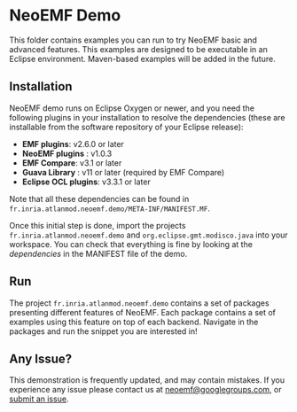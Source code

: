 NeoEMF Demo
===========

This folder contains examples you can run to try NeoEMF basic and advanced features. This examples are designed to be executable in an Eclipse
environment. Maven-based examples will be added in the future.

## Installation

NeoEMF demo runs on Eclipse Oxygen or newer, and you need the following plugins in your installation to resolve the dependencies (these are installable from the software repository of your Eclipse release):
 - __EMF plugins__: v2.6.0 or later
 - __NeoEMF plugins__ : v1.0.3
 - __EMF Compare__: v3.1 or later
 - __Guava Library__ : v11 or later (required by EMF Compare)
 - __Eclipse OCL plugins__: v3.3.1 or later

Note that all these dependencies can be found in `fr.inria.atlanmod.neoemf.demo/META-INF/MANIFEST.MF`.

Once this initial step is done, import the projects `fr.inria.atlanmod.neoemf.demo` and `org.eclipse.gmt.modisco.java` into your workspace. You can check that everything is fine by looking at the *dependencies* in the MANIFEST file of the demo.

## Run

The project `fr.inria.atlanmod.neoemf.demo` contains a set of packages presenting different features of NeoEMF. Each package contains a set of examples using this feature on top of each backend. Navigate in the packages and run the snippet you are interested in!

## Any Issue?

This demonstration is frequently updated, and may contain mistakes. If you experience any issue please contact us at neoemf@googlegroups.com, or [submit an issue](https://github.com/atlanmod/NeoEMF/issues).
